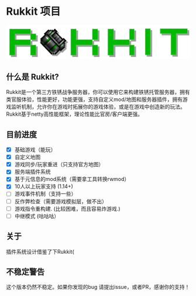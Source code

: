 # Rukkit 项目
![RukkitLogo](rukkit.png)
## 什么是 Rukkit?
Rukkit是一个第三方铁锈战争服务器，你可以使用它来构建铁锈托管服务器，拥有类官服体验，性能更好，功能更强，支持自定义mod/地图和服务器插件，拥有游戏监听机制，允许你在游戏时拓展你的游戏体验，或是在游戏中创造新的玩法。Rukkit基于netty高性能框架，理论性能比官房/客户端更强。

## 目前进度
- [x] 基础游戏（能玩）
- [x] 自定义地图
- [x] 游戏同步/玩家重进（只支持官方地图）
- [x] 服务端插件系统
- [x] 基于元信息的mod系统（需要拿工具转换rwmod）
- [x] 10人以上玩家支持 (1.14+)
- [ ] 游戏事件机制（支持一些）
- [ ] 反作弊检查（需要游戏模拟层，做不出）
- [ ] 游戏指令重构建. (比较困难，而且容易炸游戏.)
- [ ] 中继模式 (咕咕咕）

## 关于
插件系统设计借鉴了下Rukkit(

## 不稳定警告
这个版本仍然不稳定。如果你发现的bug 请提出issue，或者PR，感谢你的支持！
